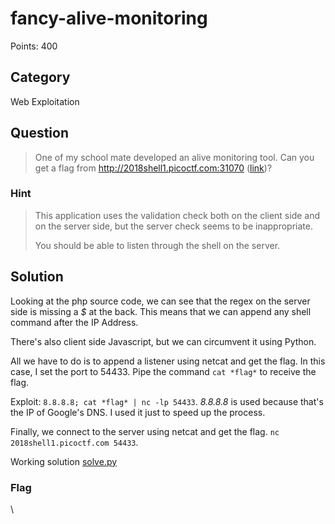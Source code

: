 # fancy-alive-monitoring
Points: 400

## Category
Web Exploitation

## Question
>One of my school mate developed an alive monitoring tool. Can you get a flag from http://2018shell1.picoctf.com:31070 ([link](http://2018shell1.picoctf.com:31070/))? 

### Hint
>This application uses the validation check both on the client side and on the server side, but the server check seems to be inappropriate.
>
>You should be able to listen through the shell on the server.

## Solution
Looking at the php source code, we can see that the regex on the server side is missing a _$_ at the back. This means that we can append any shell command after the IP Address.

There's also client side Javascript, but we can circumvent it using Python.

All we have to do is to append a listener using netcat and get the flag. In this case, I set the port to 54433. Pipe the command `cat *flag*` to receive the flag.

Exploit: `8.8.8.8; cat *flag* | nc -lp 54433`. _8.8.8.8_ is used because that's the IP of Google's DNS. I used it just to speed up the process.

Finally, we connect to the server using netcat and get the flag. `nc 2018shell1.picoctf.com 54433`.

Working solution [solve.py](solution/solve.py)

### Flag
\
